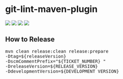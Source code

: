 # git-lint-maven-plugin  
[![](https://img.shields.io/github/last-commit/tahaviev/git-lint-maven-plugin/master.svg?color=informational&label=docs)](https://tahaviev.github.io/git-lint-maven-plugin/plugin-info.html)
[![](https://api.bintray.com/packages/tahaviev/maven/git-lint-maven-plugin/images/download.svg)](https://bintray.com/tahaviev/maven/git-lint-maven-plugin/_latestVersion)
[![](https://travis-ci.org/tahaviev/git-lint-maven-plugin.svg?branch=master)](https://travis-ci.org/tahaviev/git-lint-maven-plugin)
[![](https://codecov.io/gh/tahaviev/git-lint-maven-plugin/branch/master/graph/badge.svg)](https://codecov.io/gh/tahaviev/git-lint-maven-plugin)
## How to Release
<pre>
mvn clean release:clean release:prepare 
-Dtag=${releaseVersion} 
-DscmCommentPrefix="${TICKET_NUMBER} " 
-DreleaseVersion=${RELEASE_VERSION} 
-DdevelopmentVersion=${DEVELOPMENT_VERSION}
</pre>
